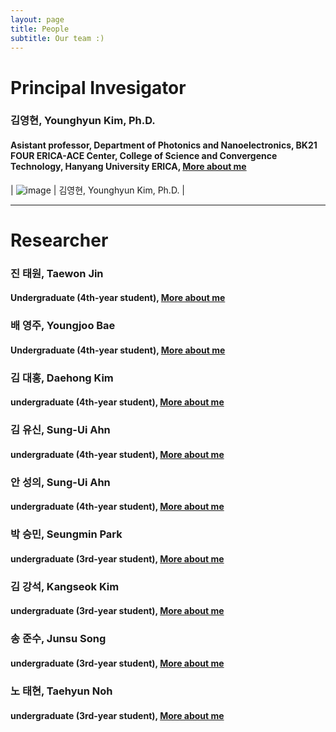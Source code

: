 ```yaml
---
layout: page
title: People
subtitle: Our team :)
---
```


# Principal Invesigator
### 김영현, Younghyun Kim, Ph.D.
#### Asistant professor, Department of Photonics and Nanoelectronics, BK21 FOUR ERICA-ACE Center, College of Science and Convergence Technology, Hanyang University ERICA, [More about me](https://yh2424.github.io/people/younghyunkim) 

| ![image](https://user-images.githubusercontent.com/32427749/127579757-95fe1d97-7820-4485-acfe-42483abd727e.png) | 김영현, Younghyun Kim, Ph.D. |


---
# Researcher
### 진 태원, Taewon Jin
#### Undergraduate (4th-year student), [More about me](https://yh2424.github.io/people/YOURNAME)  
#### 

### 배 영주, Youngjoo Bae
#### Undergraduate (4th-year student), [More about me](https://yh2424.github.io/people/YOURNAME)  

### 김 대홍, Daehong Kim
#### undergraduate (4th-year student), [More about me](https://yh2424.github.io/people/YOURNAME)  

### 김 유신, Sung-Ui Ahn
#### undergraduate (4th-year student), [More about me](https://yh2424.github.io/people/YOURNAME)  

### 안 성의, Sung-Ui Ahn
#### undergraduate (4th-year student), [More about me](https://yh2424.github.io/people/YOURNAME)  

### 박 승민, Seungmin Park
#### undergraduate (3rd-year student), [More about me](https://yh2424.github.io/people/YOURNAME)  

### 김 강석, Kangseok Kim 
#### undergraduate (3rd-year student), [More about me](https://yh2424.github.io/people/YOURNAME)  

### 송 준수, Junsu Song
#### undergraduate (3rd-year student), [More about me](https://yh2424.github.io/people/YOURNAME)  

### 노 태현, Taehyun Noh
#### undergraduate (3rd-year student), [More about me](https://yh2424.github.io/people/YOURNAME)  
